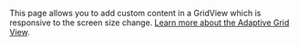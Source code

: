 ﻿This page allows you to add custom content in a GridView which is responsive to the screen size change. [Learn more about the Adaptive Grid View](https://docs.microsoft.com/windows/communitytoolkit/controls/adaptivegridview).